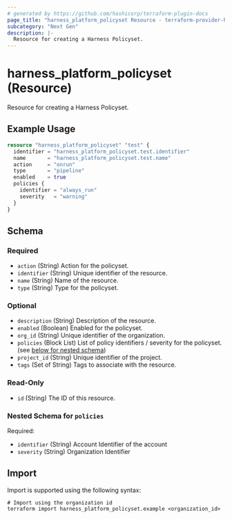 ```yaml
---
# generated by https://github.com/hashicorp/terraform-plugin-docs
page_title: "harness_platform_policyset Resource - terraform-provider-harness"
subcategory: "Next Gen"
description: |-
  Resource for creating a Harness Policyset.
---
```


# harness_platform_policyset (Resource)

Resource for creating a Harness Policyset.

## Example Usage

```terraform
resource "harness_platform_policyset" "test" {
  identifier = "harness_platform_policyset.test.identifier"
  name       = "harness_platform_policyset.test.name"
  action     = "onrun"
  type       = "pipeline"
  enabled    = true
  policies {
    identifier = "always_run"
    severity   = "warning"
  }
}
```

<!-- schema generated by tfplugindocs -->
## Schema

### Required

- `action` (String) Action for the policyset.
- `identifier` (String) Unique identifier of the resource.
- `name` (String) Name of the resource.
- `type` (String) Type for the policyset.

### Optional

- `description` (String) Description of the resource.
- `enabled` (Boolean) Enabled for the policyset.
- `org_id` (String) Unique identifier of the organization.
- `policies` (Block List) List of policy identifiers / severity for the policyset. (see [below for nested schema](#nestedblock--policies))
- `project_id` (String) Unique identifier of the project.
- `tags` (Set of String) Tags to associate with the resource.

### Read-Only

- `id` (String) The ID of this resource.

<a id="nestedblock--policies"></a>
### Nested Schema for `policies`

Required:

- `identifier` (String) Account Identifier of the account
- `severity` (String) Organization Identifier

## Import

Import is supported using the following syntax:

```shell
# Import using the organization id
terraform import harness_platform_policyset.example <organization_id>
```
